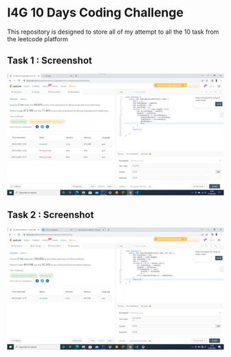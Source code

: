 # I4G 10 Days Coding Challenge
<p> This repository is designed to store all of my attempt to all the 10 task from the leetcode platform </p>

## Task 1 : Screenshot
<img src="https://github.com/Opcode3/I4G_10_Days_Code_Challenge/blob/main/images/task_1/Day1-Overall%20Success.png" />

## Task 2 : Screenshot
<img src="https://github.com/Opcode3/I4G_10_Days_Code_Challenge/blob/main/images/task_2/Day2.png" />

